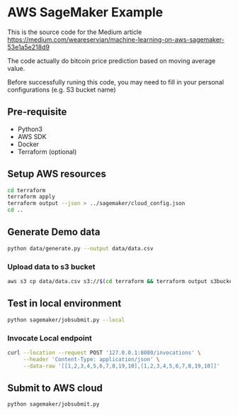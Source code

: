# AWS SageMaker Example

This is the source code for the Medium article
https://medium.com/weareservian/machine-learning-on-aws-sagemaker-53e1a5e218d9

The code actually do bitcoin price prediction based on moving average value.

Before successfully runing this code, you may need to fill in your personal configurations (e.g. S3 bucket name)

## Pre-requisite

* Python3
* AWS SDK
* Docker
* Terraform (optional)

## Setup AWS resources

``` bash
cd terraform
terraform apply
terraform output --json > ../sagemaker/cloud_config.json
cd ..
```

## Generate Demo data

``` bash
python data/generate.py --output data/data.csv
```

### Upload data to s3 bucket

``` bash
aws s3 cp data/data.csv s3://$(cd terraform && terraform output s3bucket)/
```

## Test in local environment

``` bash
python sagemaker/jobsubmit.py --local
```

### Invocate Local endpoint

``` bash
curl --location --request POST '127.0.0.1:8080/invocations' \
     --header 'Content-Type: application/json' \
     --data-raw '[[1,2,3,4,5,6,7,8,19,10],[1,2,3,4,5,6,7,8,19,10]]'
```

## Submit to AWS cloud

``` bash
python sagemaker/jobsubmit.py
```
